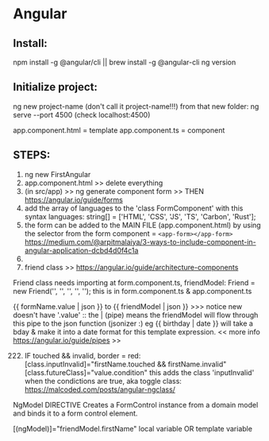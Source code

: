 # Angular

## Install:

npm install -g @angular/cli || brew install -g @angular-cli
ng version

## Initialize project:

ng new project-name (don't call it project-name!!!)
from that new folder: ng serve --port 4500 (check localhost:4500)

app.component.html = template
app.component.ts = component

## STEPS:

1. ng new FirstAngular
2. app.component.html >> delete everything
3. (in src/app) >> ng generate component form >> THEN https://angular.io/guide/forms
4. add the array of languages to the 'class FormComponent' with this syntax languages: string[] = ['HTML', 'CSS', 'JS', 'TS', 'Carbon', 'Rust'];
5. the form can be added to the MAIN FILE (app.component.html) by using the selector from the form component = `<app-form></app-form>`
   https://medium.com/@arpitmalaiya/3-ways-to-include-component-in-angular-application-dcbd4d0f4c1a
6.
7. friend class >> https://angular.io/guide/architecture-components

Friend class needs importing at form.component.ts,
friendModel: Friend = new Friend('', '', '', '', ''); this is in form.component.ts & app.component.ts

{{ formName.value | json }} to {{ friendModel | json }} >>> notice new doesn't have '.value' :: the | (pipe) means the friendModel will flow through this pipe to the json function (jsonizer :) eg {{ birthday | date }} will take a bday & make it into a date format for this template expression. << more info https://angular.io/guide/pipes >>

222. IF touched && invalid, border = red:
     [class.inputInvalid]="firstName.touched && firstName.invalid"
     [class.futureClass]="value.condition"
     this adds the class 'inputInvalid' when the condictions are true, aka toggle class:
     https://malcoded.com/posts/angular-ngclass/

NgModel
DIRECTIVE
Creates a FormControl instance from a domain model and binds it to a form control element.

[(ngModel)]="friendModel.firstName"
local variable OR template variable
